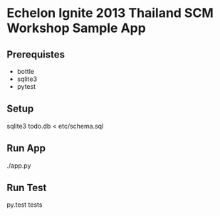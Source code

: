# Echelon Ignite 2013 Thailand SCM Workshop Sample App

## Prerequistes

* bottle
* sqlite3
* pytest

## Setup

  sqlite3 todo.db < etc/schema.sql

## Run App

  ./app.py

## Run Test

  py.test tests